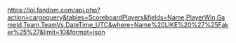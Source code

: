 https://lol.fandom.com/api.php?action=cargoquery&tables=ScoreboardPlayers&fields=Name,PlayerWin,GameId,Team,TeamVs,DateTime_UTC&where=Name%20LIKE%20%27%25Faker%25%27&limit=10&format=json
